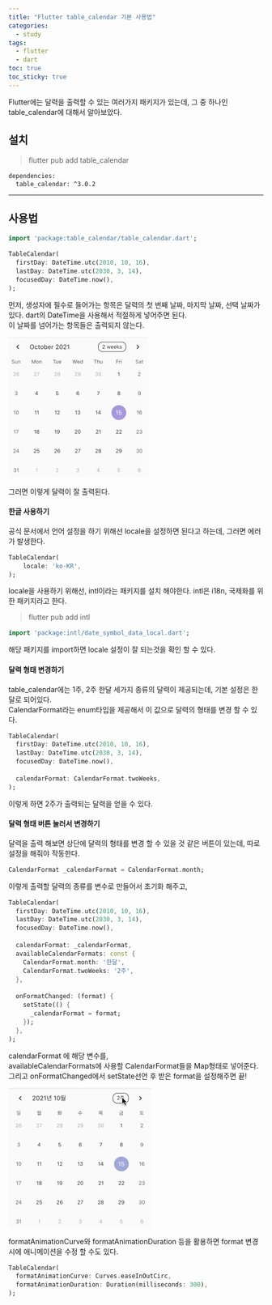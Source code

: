 ```yaml
---
title: "Flutter table_calendar 기본 사용법"
categories:
  - study
tags:
  - flutter
  - dart
toc: true
toc_sticky: true
---
```


Flutter에는 달력을 출력할 수 있는 여러가지 패키지가 있는데, 그 중 하나인 table_calendar에 대해서 알아보았다.

## 설치
> flutter pub add table_calendar  


```
dependencies:
  table_calendar: ^3.0.2
```

---

## 사용법

``` dart
import 'package:table_calendar/table_calendar.dart';
```

``` dart
TableCalendar(
  firstDay: DateTime.utc(2010, 10, 16),
  lastDay: DateTime.utc(2030, 3, 14),
  focusedDay: DateTime.now(),
);
```  
먼저, 생성자에 필수로 들어가는 항목은 달력의 첫 번째 날짜, 마지막 날짜, 선택 날짜가 있다.   dart의 DateTime을 사용해서 적절하게 넣어주면 된다.  
이 날짜를 넘어가는 항목들은 출력되지 않는다.

![table_calendar](/images/flutter/table_calendar.png)

그러면 이렇게 달력이 잘 출력된다.

#### 한글 사용하기  
공식 문서에서 언어 설정을 하기 위해선 locale을 설정하면 된다고 하는데, 그러면 에러가 발생한다.  
``` dart
TableCalendar(
    locale: 'ko-KR',
);
```

locale을 사용하기 위해선, intl이라는 패키지를 설치 해야한다.
intl은 i18n, 국제화를 위한 패키지라고 한다.
> flutter pub add intl

``` dart
import 'package:intl/date_symbol_data_local.dart';
```

해당 패키지를 import하면 locale 설정이 잘 되는것을 확인 할 수 있다.

#### 달력 형태 변경하기
table_calendar에는 1주, 2주 한달 세가지 종류의 달력이 제공되는데, 기본 설정은 한 달로 되어있다.  
CalendarFormat라는 enum타입을 제공해서 이 값으로 달력의 형태를 변경 할 수 있다.

``` dart
TableCalendar(
  firstDay: DateTime.utc(2010, 10, 16),
  lastDay: DateTime.utc(2030, 3, 14),
  focusedDay: DateTime.now(),

  calendarFormat: CalendarFormat.twoWeeks,
);
```  
이렇게 하면 2주가 출력되는 달력을 얻을 수 있다.

#### 달력 형태 버튼 눌러서 변경하기

달력을 출력 해보면 상단에 달력의 형태를 변경 할 수 있을 것 같은 버튼이 있는데, 따로 설정을 해줘야 작동한다.

``` dart
CalendarFormat _calendarFormat = CalendarFormat.month;
```

이렇게 출력할 달력의 종류를 변수로 만들어서 초기화 해주고,

``` dart
TableCalendar(
  firstDay: DateTime.utc(2010, 10, 16),
  lastDay: DateTime.utc(2030, 3, 14),
  focusedDay: DateTime.now(),

  calendarFormat: _calendarFormat,
  availableCalendarFormats: const {
    CalendarFormat.month: '한달',
    CalendarFormat.twoWeeks: '2주',
  },
  
  onFormatChanged: (format) {
    setState(() {
      _calendarFormat = format;
    });
  },
);
```

calendarFormat 에 해당 변수를,  
availableCalendarFormats에 사용할 CalendarFormat들을 Map형태로 넣어준다.  
그리고 onFormatChanged에서 setState선언 후 받은 format을 설정해주면 끝!

![change_format](/images/flutter/table_calendar_convert_format.gif)

formatAnimationCurve와 formatAnimationDuration 등을 활용하면 format 변경 시에 애니메이션을 수정 할 수도 있다.

``` dart
TableCalendar(
  formatAnimationCurve: Curves.easeInOutCirc,
  formatAnimationDuration: Duration(milliseconds: 300),
);
```